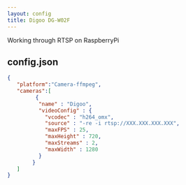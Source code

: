 ```yaml
---
layout: config
title: Digoo DG-W02F
---
```

Working through RTSP on RaspberryPi

## config.json

```json
{
   "platform":"Camera-ffmpeg",
   "cameras":[
         {
          "name" : "Digoo",
          "videoConfig" : {
            "vcodec" : "h264_omx",
            "source" : "-re -i rtsp://XXX.XXX.XXX.XXX",
            "maxFPS" : 25,
            "maxHeight" : 720,
            "maxStreams" : 2,
            "maxWidth" : 1280
          }
        }
   ]
}
```
